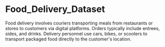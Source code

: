 # Food_Delivery_Dataset
Food delivery involves couriers transporting meals from restaurants or stores to customers via digital platforms. Orders typically include entrees, sides, and drinks. Delivery personnel use cars, bikes, or scooters to transport packaged food directly to the customer's location.
